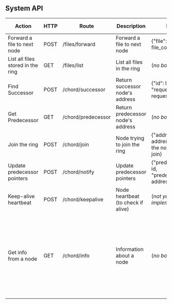 ## System API

| Action | HTTP | Route | Description | Request | Success response | Error response |
| ------ | ---- | ----- | ----------- | ------- | ---------------- | -------------- |
| Forward a file to next node | POST | /files/forward | Forward a file to next node | {"file": (filename, file_content)} | {"message": "File stored successfully."} | {"error": "Failed to store file"} |
| List all files stored in the ring | GET | /files/list | List all files in the ring | (*no body*) | {"files": ["file1.txt", "file2.txt", ...]} | (*no body*) | (*no body*) |
| Find Successor | POST | /chord/successor | Return successor node's address | {"id": lookup_id, "requester": requester_addr} | {"successor_id": successor_id, "successor_addr": successor_address} | {"error": "Forwarding find_successor failed"} |
| Get Predecessor | GET | /chord/predecessor | Return predecessor node's address | (*no body*) | {"predecessor_id": predecessor_id, "predecessor_addr": predecessor_address} | (*no body*) |
| Join the ring | POST | /chord/join | Node trying to join the ring | {"address" : address, "id": id} (of the node trying to join) | {"successor_id": successor_id, "successor_addr": successor_addr} | {"error": "Join forward failed"} |
| Update predecessor pointers | POST | /chord/notify | Update predecessor pointers | {"predecessor_id": id, "predecessor_addr": address} | {"message": "ACK"} | (*no body*) |
| Keep-alive heartbeat | POST | /chord/keepalive | Node heartbeat (to check if alive) | (*not yet implemented*) | (*not yet implemented*) | (*not yet implemented*) |
| Get info from a node | GET | /chord/info | Information about a node | (*no body*) | {"id": id, "address": address, "successor_id": successor_id, "successor_addr": successor_addr, "predecessor_id": predecessor_id, "predecessor_addr": predecessor_addr, "finger_table": finger_table, "files": files} | (*no body*) |